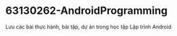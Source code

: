# 63130262-AndroidProgramming
Lưu các bài thực hành, bài tập, dự án trong học tập Lập trình Android 
